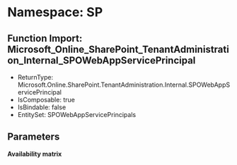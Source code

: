 # Namespace: SP

## Function Import: Microsoft_Online_SharePoint_TenantAdministration_Internal_SPOWebAppServicePrincipal

- ReturnType: Microsoft.Online.SharePoint.TenantAdministration.Internal.SPOWebAppServicePrincipal
- IsComposable: true
- IsBindable: false
- EntitySet: SPOWebAppServicePrincipals

## Parameters

**Availability matrix**

